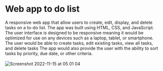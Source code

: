 # Web app to do list

A responsive web app that allow users to create, edit, display, and delete tasks on a to-do list. The app was built using HTML, CSS, and JavaScript. The user interface is designed to be responsive meaning it would be optimized for use on any devices such as a laptop, tablet, or smartphone. The user would be able to create tasks, edit existing tasks, view all tasks, and delete tasks The app would also provide the user with the ability to sort tasks by priority, due date, or other criteria. 
<br>
<br>
![Screenshot 2022-11-15 at 05 01 04](https://github.com/lotsun/Web-app-to-do-list/assets/50834895/87c4f2a8-942d-4d4f-8687-13202fdacbf4)
